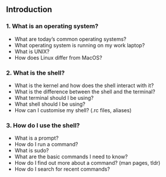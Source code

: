 ## Introduction

### 1. What is an operating system?
* What are today’s common operating systems?
* What operating system is running on my work laptop?
* What is UNIX?
* How does Linux differ from MacOS?

### 2. What is the shell?
* What is the kernel and how does the shell interact with it?
* What is the difference between the shell and the terminal?
* What terminal should I be using?
* What shell should I be using?
* How can I customise my shell? (.rc files, aliases)

### 3. How do I use the shell?
* What is a prompt?
* How do I run a command?
* What is sudo?
* What are the basic commands I need to know?
* How do I find out more about a command? (man pages, tldr)
* How do I search for recent commands?
